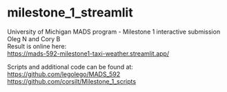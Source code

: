 # milestone_1_streamlit
University of Michigan MADS program - Milestone 1 interactive submission<br>
Oleg N and Cory B<br>
Result is online here:<br>
https://mads-592-milestone1-taxi-weather.streamlit.app/

Scripts and additional code can be found at: <br>
https://github.com/legolego/MADS_592 <br>
https://github.com/corsilt/Milestone_1_scripts
